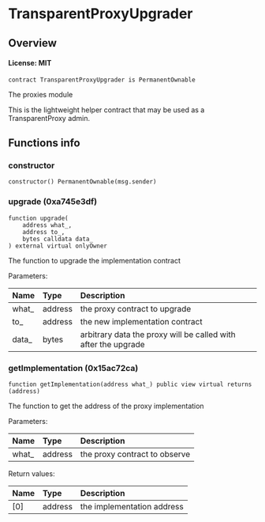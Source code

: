 # TransparentProxyUpgrader

## Overview

#### License: MIT

```solidity
contract TransparentProxyUpgrader is PermanentOwnable
```

The proxies module

This is the lightweight helper contract that may be used as a TransparentProxy admin.
## Functions info

### constructor

```solidity
constructor() PermanentOwnable(msg.sender)
```


### upgrade (0xa745e3df)

```solidity
function upgrade(
    address what_,
    address to_,
    bytes calldata data_
) external virtual onlyOwner
```

The function to upgrade the implementation contract


Parameters:

| Name  | Type    | Description                                                    |
| :---- | :------ | :------------------------------------------------------------- |
| what_ | address | the proxy contract to upgrade                                  |
| to_   | address | the new implementation contract                                |
| data_ | bytes   | arbitrary data the proxy will be called with after the upgrade |

### getImplementation (0x15ac72ca)

```solidity
function getImplementation(address what_) public view virtual returns (address)
```

The function to get the address of the proxy implementation


Parameters:

| Name  | Type    | Description                     |
| :---- | :------ | :------------------------------ |
| what_ | address | the proxy contract to observe   |


Return values:

| Name | Type    | Description                |
| :--- | :------ | :------------------------- |
| [0]  | address | the implementation address |
